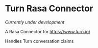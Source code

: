 # Turn Rasa Connector

_Currently under development_

A Rasa Connector for https://www.turn.io/

Handles Turn conversation claims
